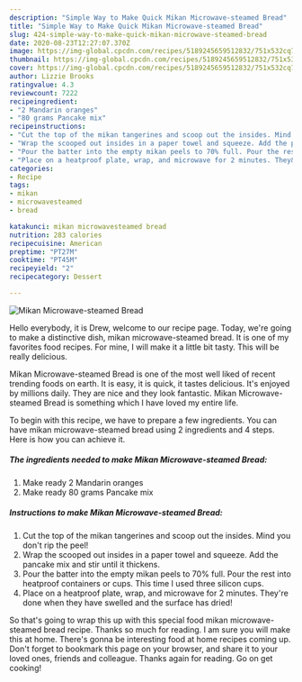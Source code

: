 ```yaml
---
description: "Simple Way to Make Quick Mikan Microwave-steamed Bread"
title: "Simple Way to Make Quick Mikan Microwave-steamed Bread"
slug: 424-simple-way-to-make-quick-mikan-microwave-steamed-bread
date: 2020-08-23T12:27:07.370Z
image: https://img-global.cpcdn.com/recipes/5189245659512832/751x532cq70/mikan-microwave-steamed-bread-recipe-main-photo.jpg
thumbnail: https://img-global.cpcdn.com/recipes/5189245659512832/751x532cq70/mikan-microwave-steamed-bread-recipe-main-photo.jpg
cover: https://img-global.cpcdn.com/recipes/5189245659512832/751x532cq70/mikan-microwave-steamed-bread-recipe-main-photo.jpg
author: Lizzie Brooks
ratingvalue: 4.3
reviewcount: 7222
recipeingredient:
- "2 Mandarin oranges"
- "80 grams Pancake mix"
recipeinstructions:
- "Cut the top of the mikan tangerines and scoop out the insides. Mind you don&#39;t rip the peel!"
- "Wrap the scooped out insides in a paper towel and squeeze. Add the pancake mix and stir until it thickens."
- "Pour the batter into the empty mikan peels to 70% full. Pour the rest into heatproof containers or cups. This time I used three silicon cups."
- "Place on a heatproof plate, wrap, and microwave for 2 minutes. They&#39;re done when they have swelled and the surface has dried!"
categories:
- Recipe
tags:
- mikan
- microwavesteamed
- bread

katakunci: mikan microwavesteamed bread 
nutrition: 283 calories
recipecuisine: American
preptime: "PT27M"
cooktime: "PT45M"
recipeyield: "2"
recipecategory: Dessert

---
```



![Mikan Microwave-steamed Bread](https://img-global.cpcdn.com/recipes/5189245659512832/751x532cq70/mikan-microwave-steamed-bread-recipe-main-photo.jpg)

Hello everybody, it is Drew, welcome to our recipe page. Today, we're going to make a distinctive dish, mikan microwave-steamed bread. It is one of my favorites food recipes. For mine, I will make it a little bit tasty. This will be really delicious.



Mikan Microwave-steamed Bread is one of the most well liked of recent trending foods on earth. It is easy, it is quick, it tastes delicious. It's enjoyed by millions daily. They are nice and they look fantastic. Mikan Microwave-steamed Bread is something which I have loved my entire life.


To begin with this recipe, we have to prepare a few ingredients. You can have mikan microwave-steamed bread using 2 ingredients and 4 steps. Here is how you can achieve it.

<!--inarticleads1-->

##### The ingredients needed to make Mikan Microwave-steamed Bread:

1. Make ready 2 Mandarin oranges
1. Make ready 80 grams Pancake mix




<!--inarticleads2-->

##### Instructions to make Mikan Microwave-steamed Bread:

1. Cut the top of the mikan tangerines and scoop out the insides. Mind you don&#39;t rip the peel!
1. Wrap the scooped out insides in a paper towel and squeeze. Add the pancake mix and stir until it thickens.
1. Pour the batter into the empty mikan peels to 70% full. Pour the rest into heatproof containers or cups. This time I used three silicon cups.
1. Place on a heatproof plate, wrap, and microwave for 2 minutes. They&#39;re done when they have swelled and the surface has dried!




So that's going to wrap this up with this special food mikan microwave-steamed bread recipe. Thanks so much for reading. I am sure you will make this at home. There's gonna be interesting food at home recipes coming up. Don't forget to bookmark this page on your browser, and share it to your loved ones, friends and colleague. Thanks again for reading. Go on get cooking!
